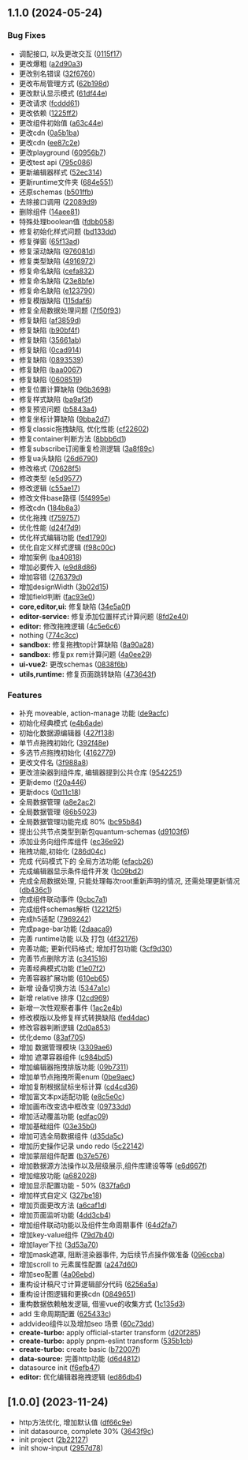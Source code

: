 ## 1.1.0 (2024-05-24)

### Bug Fixes

* 调配接口, 以及更改交互 ([0115f17](https://github.com/Little-LittleProgrammer/quantum-lowcode/commit/0115f177b51abd81437dfa1e06b351e80c23ab99))
* 更改爆粗 ([a2d90a3](https://github.com/Little-LittleProgrammer/quantum-lowcode/commit/a2d90a3fb26643c772b8a0a774ddb8655ad0a0f1))
* 更改别名错误 ([32f6760](https://github.com/Little-LittleProgrammer/quantum-lowcode/commit/32f6760e801550b824aff754e8e0b39ea91f4bdd))
* 更改布局管理方式 ([62b198d](https://github.com/Little-LittleProgrammer/quantum-lowcode/commit/62b198d34407f5f48412dc39d3155b07478645ac))
* 更改默认显示模式 ([61df44e](https://github.com/Little-LittleProgrammer/quantum-lowcode/commit/61df44e8c52cc426c0677ce7b185f9070662f3d1))
* 更改请求 ([fcddd61](https://github.com/Little-LittleProgrammer/quantum-lowcode/commit/fcddd61c1e897d3743105d0fdf4299783c45320a))
* 更改依赖 ([1225ff2](https://github.com/Little-LittleProgrammer/quantum-lowcode/commit/1225ff2ac9751e5f9829f0ef7551543a6470da96))
* 更改组件初始值 ([a63c44e](https://github.com/Little-LittleProgrammer/quantum-lowcode/commit/a63c44edd14f59f32ea890f213396a0bd0598b76))
* 更改cdn ([0a5b1ba](https://github.com/Little-LittleProgrammer/quantum-lowcode/commit/0a5b1bafdfe079db22e8f1468411e24166128b66))
* 更改cdn ([ee87c2e](https://github.com/Little-LittleProgrammer/quantum-lowcode/commit/ee87c2e4d78c91c5a991d041dfefb7132d8738b8))
* 更改playground ([60956b7](https://github.com/Little-LittleProgrammer/quantum-lowcode/commit/60956b729b6216ec69c7268456ae9a9f65035781))
* 更改test api ([795c086](https://github.com/Little-LittleProgrammer/quantum-lowcode/commit/795c086d810507fb0540cc6fa26431f011f265a3))
* 更新编辑器样式 ([52ec314](https://github.com/Little-LittleProgrammer/quantum-lowcode/commit/52ec314346045ee99331ebad3eed248ccd87f182))
* 更新runtime文件夹 ([684e551](https://github.com/Little-LittleProgrammer/quantum-lowcode/commit/684e551e7d73959ff063ab0d49b4964675e7fbe3))
* 还原schemas ([b501ffb](https://github.com/Little-LittleProgrammer/quantum-lowcode/commit/b501ffb34bb36879d45f855813ed8d795d3f2921))
* 去除接口调用 ([22089d9](https://github.com/Little-LittleProgrammer/quantum-lowcode/commit/22089d9ac87fc4a74b378a472e370048371bcaff))
* 删除组件 ([14aee81](https://github.com/Little-LittleProgrammer/quantum-lowcode/commit/14aee811dcc9c4bed49426d60fcc43b704366f10))
* 特殊处理boolean值 ([fdbb058](https://github.com/Little-LittleProgrammer/quantum-lowcode/commit/fdbb058bd8455baf77c468df086d2214594cec33))
* 修复初始化样式问题 ([bd133dd](https://github.com/Little-LittleProgrammer/quantum-lowcode/commit/bd133dd55783e92124a21fef537d8c5e6dd42141))
* 修复弹窗 ([65f13ad](https://github.com/Little-LittleProgrammer/quantum-lowcode/commit/65f13adc176422a3f7bfa61378d620e152663f36))
* 修复滚动缺陷 ([976081d](https://github.com/Little-LittleProgrammer/quantum-lowcode/commit/976081d00e52e90fd9dd6d96b0abd30ea11390aa))
* 修复类型缺陷 ([4916972](https://github.com/Little-LittleProgrammer/quantum-lowcode/commit/4916972568d030baba76c8be00f2ecd20dd85e3a))
* 修复命名缺陷 ([cefa832](https://github.com/Little-LittleProgrammer/quantum-lowcode/commit/cefa832d966aead01a675d59202ed549de22937d))
* 修复命名缺陷 ([23e8bfe](https://github.com/Little-LittleProgrammer/quantum-lowcode/commit/23e8bfe186e651119ac7735a694fe84d19942579))
* 修复命名缺陷 ([e123790](https://github.com/Little-LittleProgrammer/quantum-lowcode/commit/e123790644e3d0a809744a408ba6d92b7945495e))
* 修复模版缺陷 ([115daf6](https://github.com/Little-LittleProgrammer/quantum-lowcode/commit/115daf69a2e45fef1cb96bcca2b6d0ac3927b097))
* 修复全局数据处理问题 ([7f50f93](https://github.com/Little-LittleProgrammer/quantum-lowcode/commit/7f50f9370ed08b4e3cb9106b95d973453b9ac5df))
* 修复缺陷 ([af3859d](https://github.com/Little-LittleProgrammer/quantum-lowcode/commit/af3859dbba6104208a2a07cb5bc91482e58d4210))
* 修复缺陷 ([b90bf4f](https://github.com/Little-LittleProgrammer/quantum-lowcode/commit/b90bf4fce1cdc0b753eea72321a76840a6a4f3c3))
* 修复缺陷 ([35661ab](https://github.com/Little-LittleProgrammer/quantum-lowcode/commit/35661ab9f9082a92b44327170d64f81fb6a7b825))
* 修复缺陷 ([0cad914](https://github.com/Little-LittleProgrammer/quantum-lowcode/commit/0cad914d8ccd9e3876ac0c77b58c01aa06e4bfd4))
* 修复缺陷 ([0893539](https://github.com/Little-LittleProgrammer/quantum-lowcode/commit/089353989fc74a38471089d2094ef27fad967737))
* 修复缺陷 ([baa0067](https://github.com/Little-LittleProgrammer/quantum-lowcode/commit/baa00676e89d78852aaf6dc3d9f09639174a1996))
* 修复缺陷 ([0608519](https://github.com/Little-LittleProgrammer/quantum-lowcode/commit/06085192c1a86e7ac30552ad3c5c21257da0353c))
* 修复位置计算缺陷 ([96b3698](https://github.com/Little-LittleProgrammer/quantum-lowcode/commit/96b3698f8a83424d522e3886a851e0de22836cdb))
* 修复样式缺陷 ([ba9af3f](https://github.com/Little-LittleProgrammer/quantum-lowcode/commit/ba9af3f258fd8c9ed200cf26a92bcafaada89162))
* 修复预览问题 ([b5843a4](https://github.com/Little-LittleProgrammer/quantum-lowcode/commit/b5843a42823a36b202a2ccb58afe35afbc2eb4ad))
* 修复坐标计算缺陷 ([9bba2d7](https://github.com/Little-LittleProgrammer/quantum-lowcode/commit/9bba2d75a26617e74944a121e4a2431155716146))
* 修复classic拖拽缺陷, 优化性能 ([cf22602](https://github.com/Little-LittleProgrammer/quantum-lowcode/commit/cf226025a45ddbce7016b6705265d13fa05aa589))
* 修复container判断方法 ([8bbb6d1](https://github.com/Little-LittleProgrammer/quantum-lowcode/commit/8bbb6d1d74cc76cef8e7781f573d997f6b5872b2))
* 修复subscribe订阅重复检测逻辑 ([3a8f89c](https://github.com/Little-LittleProgrammer/quantum-lowcode/commit/3a8f89ce2e8acd36dbddd60432144e4230ccaa42))
* 修复ua头缺陷 ([26d6790](https://github.com/Little-LittleProgrammer/quantum-lowcode/commit/26d679079d5d9ae7680c31fed3fe90ad9881dd19))
* 修改格式 ([70628f5](https://github.com/Little-LittleProgrammer/quantum-lowcode/commit/70628f516a3616b08a7a19b7b729ff356c037505))
* 修改类型 ([e5d9577](https://github.com/Little-LittleProgrammer/quantum-lowcode/commit/e5d95776a80e69c8bb10e8fd13ae2f93328f05e8))
* 修改逻辑 ([c55ae17](https://github.com/Little-LittleProgrammer/quantum-lowcode/commit/c55ae1783febb6ca52f38bec405fd01d792e2f8b))
* 修改文件base路径 ([5f4995e](https://github.com/Little-LittleProgrammer/quantum-lowcode/commit/5f4995ec4b88f1e626c9ef40c5b17fc0341e5de0))
* 修改cdn ([184b8a3](https://github.com/Little-LittleProgrammer/quantum-lowcode/commit/184b8a3ded2e175abc24fd95b843bd83cb925b06))
* 优化拖拽 ([f759757](https://github.com/Little-LittleProgrammer/quantum-lowcode/commit/f759757a8ec0935ea3266ee5ef49d4cec06122fc))
* 优化性能 ([d24f7d9](https://github.com/Little-LittleProgrammer/quantum-lowcode/commit/d24f7d9598264c6b83f82a3b2ff6cd2fbc6f0394))
* 优化样式编辑功能 ([fed1790](https://github.com/Little-LittleProgrammer/quantum-lowcode/commit/fed179040241486f539d9586968fbb7711ff249f))
* 优化自定义样式逻辑 ([f98c00c](https://github.com/Little-LittleProgrammer/quantum-lowcode/commit/f98c00c8aff314c3b813fecbcead0c21b78144c3))
* 增加案例 ([ba40818](https://github.com/Little-LittleProgrammer/quantum-lowcode/commit/ba4081889546dbbb0438e10e2d0f6971dd4c1f94))
* 增加必要传入 ([e9d8d86](https://github.com/Little-LittleProgrammer/quantum-lowcode/commit/e9d8d86610aa702fb226233c28d3ce09718b6f1e))
* 增加容错 ([276379d](https://github.com/Little-LittleProgrammer/quantum-lowcode/commit/276379d65d46eb4ac12a16fce03553c0d5e33730))
* 增加designWidth ([3b02d15](https://github.com/Little-LittleProgrammer/quantum-lowcode/commit/3b02d15af4d389fca376345f90e56b6f61ee93c1))
* 增加field判断 ([fac93e0](https://github.com/Little-LittleProgrammer/quantum-lowcode/commit/fac93e0a3999cb7ff41f30163d340fb64b7ff339))
* **core,editor,ui:** 修复缺陷 ([34e5a0f](https://github.com/Little-LittleProgrammer/quantum-lowcode/commit/34e5a0f07fefbdb4a23119b817560bcff5f00597))
* **editor-service:** 修复添加位置样式计算问题 ([8fd2e40](https://github.com/Little-LittleProgrammer/quantum-lowcode/commit/8fd2e408c97102c8cea9877b8495bbd1dd7e0d01))
* **editor:** 修改拖拽逻辑 ([4c5e6c6](https://github.com/Little-LittleProgrammer/quantum-lowcode/commit/4c5e6c64deac206c48b966948bb1660dcc89beb9))
* nothing ([774c3cc](https://github.com/Little-LittleProgrammer/quantum-lowcode/commit/774c3cc5e99872e382b1d92eb0ee9e5397929c6b))
* **sandbox:** 修复拖拽top计算缺陷 ([8a90a28](https://github.com/Little-LittleProgrammer/quantum-lowcode/commit/8a90a28643ead9ad793804eb9df3d539e978600b))
* **sandbox:** 修复px rem计算问题 ([4a0ee29](https://github.com/Little-LittleProgrammer/quantum-lowcode/commit/4a0ee296c1f954fbf3febb1b60596226b4c10b02))
* **ui-vue2:** 更改schemas ([0838f6b](https://github.com/Little-LittleProgrammer/quantum-lowcode/commit/0838f6b8dd29de022b951447e4110643353331ea))
* **utils,runtime:** 修复页面跳转缺陷 ([473643f](https://github.com/Little-LittleProgrammer/quantum-lowcode/commit/473643f8d9f8fc85641b96a4b5561077c9ff032f))

### Features

* 补充 moveable, action-manage 功能 ([de9acfc](https://github.com/Little-LittleProgrammer/quantum-lowcode/commit/de9acfc306e8d18a099356478693906fb8ab21a6))
* 初始化经典模式 ([e4b6ade](https://github.com/Little-LittleProgrammer/quantum-lowcode/commit/e4b6adeaf12e5cca484d10a8b998e7224ff28fe1))
* 初始化数据源编辑器 ([427f138](https://github.com/Little-LittleProgrammer/quantum-lowcode/commit/427f1385fa6ca2f5910d0bb3d95d7d4927a47c78))
* 单节点拖拽初始化 ([392f48e](https://github.com/Little-LittleProgrammer/quantum-lowcode/commit/392f48ed2be595510a7f7641ba024db14d81da81))
* 多选节点拖拽初始化 ([4162779](https://github.com/Little-LittleProgrammer/quantum-lowcode/commit/4162779db75e536f7442891866ab53d79b251260))
* 更改文件名 ([3f988a8](https://github.com/Little-LittleProgrammer/quantum-lowcode/commit/3f988a8ef494274564cebf0c312b39a11d419564))
* 更改渲染器到组件库, 编辑器提到公共仓库 ([9542251](https://github.com/Little-LittleProgrammer/quantum-lowcode/commit/95422519afaeca74a38542cb34b8abfedc4822fb))
* 更新demo ([f20a446](https://github.com/Little-LittleProgrammer/quantum-lowcode/commit/f20a446c4c2da728e6b8be4e5b37ee9d0bee3cd9))
* 更新docs ([0d11c18](https://github.com/Little-LittleProgrammer/quantum-lowcode/commit/0d11c180826699204ac41d51803cb73ba8957bc3))
* 全局数据管理 ([a8e2ac2](https://github.com/Little-LittleProgrammer/quantum-lowcode/commit/a8e2ac2101cc6e92e4f979b6a768a1b87f3c3610))
* 全局数据管理 ([86b5023](https://github.com/Little-LittleProgrammer/quantum-lowcode/commit/86b5023a7c40cca9fbfc8738e3b7b8a1887bb2e6))
* 全局数据管理功能完成 80% ([bc95b84](https://github.com/Little-LittleProgrammer/quantum-lowcode/commit/bc95b849917a37c3eb4d17ca778d48a421b4c521))
* 提出公共节点类型到新包quantum-schemas ([d9103f6](https://github.com/Little-LittleProgrammer/quantum-lowcode/commit/d9103f692694f5150157a17b181c0f25e58ff35a))
* 添加业务向组件库组件 ([ec36e92](https://github.com/Little-LittleProgrammer/quantum-lowcode/commit/ec36e92777f8f40a5a620b6012192c9266055233))
* 拖拽功能,初始化 ([286d04c](https://github.com/Little-LittleProgrammer/quantum-lowcode/commit/286d04c16d0a4907bc9e63e4c47384eb1f55081f))
* 完成 代码模式下的 全局方法功能 ([efacb26](https://github.com/Little-LittleProgrammer/quantum-lowcode/commit/efacb26e35b9e79771d21d86a379d8326c758c95))
* 完成编辑器显示条件组件开发 ([1c09bd2](https://github.com/Little-LittleProgrammer/quantum-lowcode/commit/1c09bd2478d8b016d5c02013c95b4f3c0ef126a1))
* 完成全局数据处理, 只能处理每次root重新声明的情况, 还需处理更新情况 ([db436c1](https://github.com/Little-LittleProgrammer/quantum-lowcode/commit/db436c1b1577c6aae29993b841906160f4524e70))
* 完成组件联动事件 ([9cbc7a1](https://github.com/Little-LittleProgrammer/quantum-lowcode/commit/9cbc7a1dc5c863d7326a783411402e712c5e2a38))
* 完成组件schemas解析 ([12212f5](https://github.com/Little-LittleProgrammer/quantum-lowcode/commit/12212f5712f4343701d114e8979f43dd3f8e50d1))
* 完成h5适配 ([7969242](https://github.com/Little-LittleProgrammer/quantum-lowcode/commit/7969242568aa006e201fee7f51b9a723cb2c3fcf))
* 完成page-bar功能 ([2daaca9](https://github.com/Little-LittleProgrammer/quantum-lowcode/commit/2daaca9e78e4066cf316af288b7bcb2685ed110f))
* 完善 runtime功能 以及 打包 ([4f32176](https://github.com/Little-LittleProgrammer/quantum-lowcode/commit/4f3217694d3a36f18760bebe950583c19151baab))
* 完善功能; 更新代码格式; 增加打包功能 ([3cf9d30](https://github.com/Little-LittleProgrammer/quantum-lowcode/commit/3cf9d30a83de8448f7049c5b232be0d4d164b3be))
* 完善节点删除方法 ([c341516](https://github.com/Little-LittleProgrammer/quantum-lowcode/commit/c341516522b5b476e784b53834b66dd450c4a833))
* 完善经典模式功能 ([f1e07f2](https://github.com/Little-LittleProgrammer/quantum-lowcode/commit/f1e07f27bf6e08182b555dde906cacfb4bf463f4))
* 完善容器扩展功能 ([610eb65](https://github.com/Little-LittleProgrammer/quantum-lowcode/commit/610eb65474f0419ef34f03f277d3e63e3e4d4a19))
* 新增 设备切换方法 ([5347a1c](https://github.com/Little-LittleProgrammer/quantum-lowcode/commit/5347a1c62fa0b2e7032e0423df91a5b9dd6ae9cc))
* 新增 relative 排序 ([12cd969](https://github.com/Little-LittleProgrammer/quantum-lowcode/commit/12cd969bc8d6c0ce9ecf1f23e9a059b13d82d0a7))
* 新增一次性观察者事件 ([1ac2e4b](https://github.com/Little-LittleProgrammer/quantum-lowcode/commit/1ac2e4bceb238e8bffea7098f44d37830fffc3f2))
* 修改模版以及修复样式转换缺陷 ([fed4dac](https://github.com/Little-LittleProgrammer/quantum-lowcode/commit/fed4dac9d8da28a1f4a14e4c6a31a9ae086de5f7))
* 修改容器判断逻辑 ([2d0a853](https://github.com/Little-LittleProgrammer/quantum-lowcode/commit/2d0a853db71b180c5e2d58810c15b449a9c73083))
* 优化demo ([83af705](https://github.com/Little-LittleProgrammer/quantum-lowcode/commit/83af705cd10864596c2830b3c80887da561ca952))
* 增加 数据管理模块 ([3309ae6](https://github.com/Little-LittleProgrammer/quantum-lowcode/commit/3309ae6159093df3a71180411fb657247a3d1a65))
* 增加 遮罩容器组件 ([c984bd5](https://github.com/Little-LittleProgrammer/quantum-lowcode/commit/c984bd5e1f44a34ebe367e2628724f258fcd43ea))
* 增加编辑器拖拽排版功能 ([09b7311](https://github.com/Little-LittleProgrammer/quantum-lowcode/commit/09b73115003ab42353cc47b346533b2058db0272))
* 增加单节点拖拽所需enum ([0be9aec](https://github.com/Little-LittleProgrammer/quantum-lowcode/commit/0be9aec1f8c82cce6ed4626a19da44ee228fd607))
* 增加复制根据鼠标坐标计算 ([cd4cd36](https://github.com/Little-LittleProgrammer/quantum-lowcode/commit/cd4cd36929d22d769a9a628369bde444f15cf854))
* 增加富文本px适配功能 ([e8c5e0c](https://github.com/Little-LittleProgrammer/quantum-lowcode/commit/e8c5e0c14a67e35025cce92486fc1693778700a5))
* 增加画布改变选中框改变 ([09733dd](https://github.com/Little-LittleProgrammer/quantum-lowcode/commit/09733dd590e044b4646053d5a02a0d75a9ddb28c))
* 增加活动覆盖功能 ([edfac09](https://github.com/Little-LittleProgrammer/quantum-lowcode/commit/edfac0982912e93e34810954baf89629ec31bd5b))
* 增加基础组件 ([03e35b0](https://github.com/Little-LittleProgrammer/quantum-lowcode/commit/03e35b05b86a874e3b62bc338cb7cc7fbede8b8e))
* 增加可选全局数据组件 ([d35da5c](https://github.com/Little-LittleProgrammer/quantum-lowcode/commit/d35da5ce66f40506b1c80bac9ac95a2446e1f4e6))
* 增加历史操作记录 undo redo ([5c22142](https://github.com/Little-LittleProgrammer/quantum-lowcode/commit/5c2214255d82f16e20a6d83029deb0e8a76bc868))
* 增加蒙层组件配置 ([b37e576](https://github.com/Little-LittleProgrammer/quantum-lowcode/commit/b37e5760cac2649784d85daf1ce927fa7e6cf25b))
* 增加数据源方法操作以及层级展示,组件库建设等等 ([e6d667f](https://github.com/Little-LittleProgrammer/quantum-lowcode/commit/e6d667f43b9ff600fd3699a65dfe27668eeca7bb))
* 增加缩放功能 ([a682028](https://github.com/Little-LittleProgrammer/quantum-lowcode/commit/a682028e2eda6edb17ca0f8e9bc37acc2e9a585f))
* 增加显示配置功能 - 50% ([837fa6d](https://github.com/Little-LittleProgrammer/quantum-lowcode/commit/837fa6d0b2e2d71dfceeb94aba3a154f530611a3))
* 增加样式自定义 ([327be18](https://github.com/Little-LittleProgrammer/quantum-lowcode/commit/327be18806e400f4d0bb7fec14a5843830cb6b8c))
* 增加页面更改方法 ([a6caf1d](https://github.com/Little-LittleProgrammer/quantum-lowcode/commit/a6caf1d4ded14dcb0cdceb6f698cba515052fc8d))
* 增加页面监听功能 ([4dd3cb4](https://github.com/Little-LittleProgrammer/quantum-lowcode/commit/4dd3cb44769ee93029ebcc9dc3c01a960abfa334))
* 增加组件联动功能以及组件生命周期事件 ([64d2fa7](https://github.com/Little-LittleProgrammer/quantum-lowcode/commit/64d2fa74d20e4e6148151a5e8605d0145a8727ed))
* 增加key-value组件 ([79d7b40](https://github.com/Little-LittleProgrammer/quantum-lowcode/commit/79d7b40a072caf65fe78c67affa444024139e431))
* 增加layer下拉 ([3d53a70](https://github.com/Little-LittleProgrammer/quantum-lowcode/commit/3d53a70b13f9d50972f71f74108f70da7cec1e7c))
* 增加mask遮罩, 阻断渲染器事件, 为后续节点操作做准备 ([096ccba](https://github.com/Little-LittleProgrammer/quantum-lowcode/commit/096ccbafae26f5e89529ff1c3face2a2f7659c22))
* 增加scroll to 元素属性配置 ([a247d60](https://github.com/Little-LittleProgrammer/quantum-lowcode/commit/a247d60c9fb82c15bf0cc07b31c588926a113949))
* 增加seo配置 ([4a06ebd](https://github.com/Little-LittleProgrammer/quantum-lowcode/commit/4a06ebdda3f126d2c1b731ebba391552fdc52dc2))
* 重构设计稿尺寸计算逻辑部分代码 ([6256a5a](https://github.com/Little-LittleProgrammer/quantum-lowcode/commit/6256a5a9565841a050ab0ffc689121a1abbb8e53))
* 重构设计图逻辑和更换cdn ([0849651](https://github.com/Little-LittleProgrammer/quantum-lowcode/commit/08496517b95ad48018a121fbc34456a47738148f))
* 重构数据依赖触发逻辑, 借鉴vue的收集方式 ([1c135d3](https://github.com/Little-LittleProgrammer/quantum-lowcode/commit/1c135d3ea235930d5122e22c3991e3853cacbb63))
* add 生命周期配置 ([625433c](https://github.com/Little-LittleProgrammer/quantum-lowcode/commit/625433cbf242e00dc23e03d044fe5c161e0da8b7))
* addvideo组件以及增加seo 场景 ([60c73dd](https://github.com/Little-LittleProgrammer/quantum-lowcode/commit/60c73dd72590bac870d367e62825e1da189cf8e6))
* **create-turbo:** apply official-starter transform ([d20f285](https://github.com/Little-LittleProgrammer/quantum-lowcode/commit/d20f2850457cb18fc16fa72af672ac4a21e26ab6))
* **create-turbo:** apply pnpm-eslint transform ([535b1cb](https://github.com/Little-LittleProgrammer/quantum-lowcode/commit/535b1cb7d1eb184cbaa6d7ddef4e23b1bd49a565))
* **create-turbo:** create basic ([b72007f](https://github.com/Little-LittleProgrammer/quantum-lowcode/commit/b72007f35d1773f6cd088287f894b022ebcd16cf))
* **data-source:** 完善http功能 ([d6d4812](https://github.com/Little-LittleProgrammer/quantum-lowcode/commit/d6d4812557b9bd7c35afd5a45681a74e6748cdac))
* datasource init ([f6efb47](https://github.com/Little-LittleProgrammer/quantum-lowcode/commit/f6efb47be2d2fdfec9c92147c5837c2a120e0564))
* **editor:** 优化编辑器拖拽逻辑 ([ed86db4](https://github.com/Little-LittleProgrammer/quantum-lowcode/commit/ed86db493f6bda48506966d5882fe394876c01c1))

## [1.0.0] (2023-11-24)

* http方法优化, 增加默认值 ([df66c9e](https://github.com/Little-LittleProgrammer/quantum-lowcode/commit/df66c9efd9815d5b28b19c0149cfd9d187c1f239))
* init datasource, complete 30% ([3643f9c](https://github.com/Little-LittleProgrammer/quantum-lowcode/commit/3643f9c3e8b6aa8255a3508be8a97e9cddc15c34))
* init project ([2b22127](https://github.com/Little-LittleProgrammer/quantum-lowcode/commit/2b221279e0b1a32fea9c141614752b8501d237eb))
* init show-input ([2957d78](https://github.com/Little-LittleProgrammer/quantum-lowcode/commit/2957d7818d9942ba856d4830c36b31d891ea80b7))
